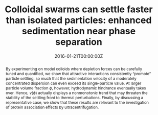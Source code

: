 ---
title: "Colloidal swarms can settle faster than isolated particles: enhanced sedimentation near phase separation"
authors:
- admin
- Stefano Buzzaccaro
- Roberto Piazza
#author_notes:
#- "Department of Chemistry, Material Science, and Chemical Engineering “G. Natta”, Politecnico di Milano, Piazza Leonardo da Vinci 32, 20133 Milano, Italy"
#- "Department of Chemistry, Material Science, and Chemical Engineering “G. Natta”, Politecnico di Milano, Piazza Leonardo da Vinci 32, 20133 Milano, Italy"
#- "Department of Chemistry, Material Science, and Chemical Engineering “G. Natta”, Politecnico di Milano, Piazza Leonardo da Vinci 32, 20133 Milano, Italy"
date: "2016-01-21T00:00:00Z"
doi: "10.1103/PhysRevLett.116.038301"

# Schedule page publish date (NOT publication's date).
publishDate: "2017-01-01T00:00:00Z"

# Publication type.
# Legend: 0 = Uncategorized; 1 = Conference paper; 2 = Journal article;
# 3 = Preprint / Working Paper; 4 = Report; 5 = Book; 6 = Book section;
# 7 = Thesis; 8 = Patent
publication_types: ["article-journal"]

# Publication name and optional abbreviated publication name.
publication: "*Physical Review Letters* **116**, 038301"
publication_short: "*Phys. Rev. Lett.* **116**, 038301"

abstract: By experimenting on model colloids where depletion forces can be carefully tuned and quantified, we show that attractive interactions consistently “promote” particle settling, so much that the sedimentation velocity of a moderately concentrated dispersion can even exceed its single-particle value. At larger particle volume fraction $\phi$, however, hydrodynamic hindrance eventually takes over. Hence, $v(\phi)$ actually displays a nonmonotonic trend that may threaten the stability of the settling front to thermal perturbations. Finally, by discussing a representative case, we show that these results are relevant to the investigation of protein association effects by ultracentrifugation.

# Summary. An optional shortened abstract.
summary:

tags:
- Sedimentation
featured: true

links:
- name: Featured in Physics
  url: https://physics.aps.org/articles/v9/s9
- name: Editors' Suggestion
  url: https://journals.aps.org/prl/abstract/10.1103/PhysRevLett.116.038301
url_pdf: "publication/PhysRevLett.116.038301.pdf"
#url_code: ''
#url_dataset: ''
#url_poster: ''
#url_project: ''
#url_slides: ''
#url_source: ''
#url_video: ''

# Featured image
# To use, add an image named `featured.jpg/png` to your page's folder. 
image:
  caption: 'Image credit: [**APS**](https://physics.aps.org/articles/v9/s9)'
  focal_point: ""
  preview_only: false

# Associated Projects (optional).
#   Associate this publication with one or more of your projects.
#   Simply enter your project's folder or file name without extension.
#   E.g. `internal-project` references `content/project/internal-project/index.md`.
#   Otherwise, set `projects: []`.
projects: []

# Slides (optional).
#   Associate this publication with Markdown slides.
#   Simply enter your slide deck's filename without extension.
#   E.g. `slides: "example"` references `content/slides/example/index.md`.
#   Otherwise, set `slides: ""`.
slides:

comment: true
---